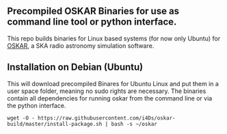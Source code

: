 ## Precompiled OSKAR Binaries for use as command line tool or python interface.

This repo builds binaries for Linux based systems (for now only Ubuntu) for [OSKAR](https://github.com/OxfordSKA/OSKAR), a SKA radio astronomy simulation software.

## Installation on Debian (Ubuntu)


This will download precompiled Binares for Ubuntu Linux and put them in a user space folder, meaning no sudo rights are necessary.
The binaries contain all dependencies for running oskar from the command line or via the python interface.

```shell
wget -O - https://raw.githubusercontent.com/i4Ds/oskar-build/master/install-package.sh | bash -s ~/oskar
```
